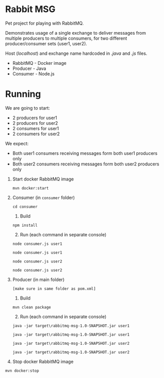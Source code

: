 # Rabbit MSG

Pet project for playing with RabbitMQ.

Demonstrates usage of a single exchange to deliver messages from multiple producers to multiple consumers, for two different producer/consumer sets (user1, user2).

Host (_localhost_) and exchange name hardcoded in _.java_ and _.js_ files. 

* RabbitMQ - Docker image
* Producer - Java
* Consumer - Node.js


# Running

We are going to start:
* 2 producers for user1
* 2 producers for user2
* 2 consumers for user1
* 2 consumers for user2

We expect:
* Both user1 consumers receiving messages form both user1 producers only
* Both user2 consumers receiving messages form both user2 producers only

1. Start docker RabbitMQ image

    `mvn docker:start`

2. Consumer (in `consumer` folder)

    `cd consumer`
    
    1. Build
    
    `npm install`

    2. Run (each command in separate console)
    
    `node consumer.js user1`
    
    `node consumer.js user1`
    
    `node consumer.js user2`
    
    `node consumer.js user2`

3. Producer (in main folder)

    `[make sure in same folder as pom.xml]`
    1. Build

    `mvn clean package`

    2. Run (each command in separate console)

    `java -jar target\rabbitmq-msg-1.0-SNAPSHOT.jar user1`
    
    `java -jar target\rabbitmq-msg-1.0-SNAPSHOT.jar user1`

    `java -jar target\rabbitmq-msg-1.0-SNAPSHOT.jar user2`
    
    `java -jar target\rabbitmq-msg-1.0-SNAPSHOT.jar user2`

4. Stop docker RabbitMQ image

`mvn docker:stop`
